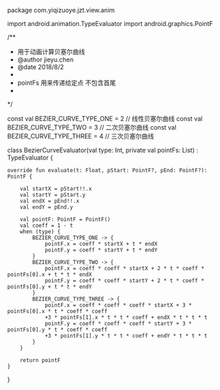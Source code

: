 package com.yiqizuoye.jzt.view.anim

import android.animation.TypeEvaluator
import android.graphics.PointF

/**
 * 用于动画计算贝塞尔曲线
 * @author jieyu.chen
 * @date 2018/8/2
 *
 * pointFs 用来传递给定点 不包含首尾
 *
 */

const val BEZIER_CURVE_TYPE_ONE = 2  // 线性贝塞尔曲线
const val BEZIER_CURVE_TYPE_TWO = 3 // 二次贝塞尔曲线
const val BEZIER_CURVE_TYPE_THREE = 4 // 三次贝塞尔曲线

class BezierCurveEvaluator(val type: Int, private val pointFs: List<PointF>) : TypeEvaluator<PointF> {


    override fun evaluate(t: Float, pStart: PointF?, pEnd: PointF?): PointF {

        val startX = pStart!!.x
        val startY = pStart.y
        val endX = pEnd!!.x
        val endY = pEnd.y

        val pointF: PointF = PointF()
        val coeff = 1 - t
        when (type) {
            BEZIER_CURVE_TYPE_ONE -> {
                pointF.x = coeff * startX + t * endX
                pointF.y = coeff * startY + t * endY
            }
            BEZIER_CURVE_TYPE_TWO -> {
                pointF.x = coeff * coeff * startX + 2 * t * coeff * pointFs[0].x + t * t * endX
                pointF.y = coeff * coeff * startY + 2 * t * coeff * pointFs[0].y + t * t * endY
            }
            BEZIER_CURVE_TYPE_THREE -> {
                pointF.x = coeff * coeff * coeff * startX + 3 * pointFs[0].x * t * coeff * coeff
                +3 * pointFs[1].x * t * t * coeff + endX * t * t * t
                pointF.y = coeff * coeff * coeff * startY + 3 * pointFs[0].y * t * coeff * coeff
                +3 * pointFs[1].y * t * t * coeff + endY * t * t * t
            }
        }

        return pointF
    }


}